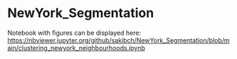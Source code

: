 # NewYork_Segmentation

Notebook with figures can be displayed here:
https://nbviewer.jupyter.org/github/sakibch/NewYork_Segmentation/blob/main/clustering_newyork_neighbourhoods.ipynb
